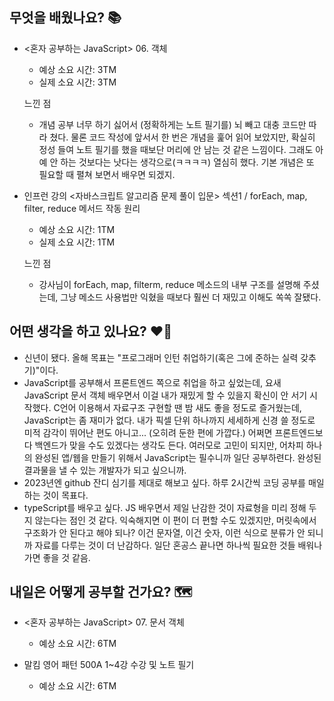 ## 무엇을 배웠나요? 📚
- <혼자 공부하는 JavaScript> 06. 객체
    - 예상 소요 시간: 3TM
    - 실제 소요 시간: 3TM

    느낀 점
    - 개념 공부 너무 하기 싫어서 (정확하게는 노트 필기를) 뇌 빼고 대충 코드만 따라 쳤다. 물론 코드 작성에 앞서서 한 번은 개념을 훑어 읽어 보았지만, 확실히 정성 들여 노트 필기를 했을 때보단 머리에 안 남는 것 같은 느낌이다. 그래도 아예 안 하는 것보다는 낫다는 생각으로(ㅋㅋㅋㅋ) 열심히 했다. 기본 개념은 또 필요할 때 펼쳐 보면서 배우면 되겠지.

- 인프런 강의 <자바스크립트 알고리즘 문제 풀이 입문> 섹션1 / forEach, map, filter, reduce 메서드 작동 원리
    - 예상 소요 시간: 1TM
    - 실제 소요 시간: 1TM

    느낀 점
    - 강사님이 forEach, map, filterm, reduce 메소드의 내부 구조를 설명해 주셨는데, 그냥 메소드 사용법만 익혔을 때보다 훨씬 더 재밌고 이해도 쏙쏙 잘됐다.

## 어떤 생각을 하고 있나요? ❤️‍🔥
- 신년이 됐다. 올해 목표는 "프로그래머 인턴 취업하기(혹은 그에 준하는 실력 갖추기)"이다.
- JavaScript를 공부해서 프론트엔드 쪽으로 취업을 하고 싶었는데, 요새 JavaScript 문서 객체 배우면서 이걸 내가 재밌게 할 수 있을지 확신이 안 서기 시작했다. C언어 이용해서 자료구조 구현할 땐 밤 새도 좋을 정도로 즐거웠는데, JavaScript는 좀 재미가 없다. 내가 픽셀 단위 하나까지 세세하게 신경 쓸 정도로 미적 감각이 뛰어난 편도 아니고... (오히려 둔한 편에 가깝다.) 어쩌면 프론트엔드보다 백엔드가 맞을 수도 있겠다는 생각도 든다. 여러모로 고민이 되지만, 어차피 하나의 완성된 앱/웹을 만들기 위해서 JavaScript는 필수니까 일단 공부하련다. 완성된 결과물을 낼 수 있는 개발자가 되고 싶으니까.
- 2023년엔 github 잔디 심기를 제대로 해보고 싶다. 하루 2시간씩 코딩 공부를 매일 하는 것이 목표다.
- typeScript를 배우고 싶다. JS 배우면서 제일 난감한 것이 자료형을 미리 정해 두지 않는다는 점인 것 같다. 익숙해지면 이 편이 더 편할 수도 있겠지만, 머릿속에서 구조화가 안 된다고 해야 되나? 이건 문자열, 이건 숫자, 이런 식으로 분류가 안 되니까 자료를 다루는 것이 더 난감하다. 일단 혼공스 끝나면 하나씩 필요한 것들 배워나가면 좋을 것 같음.

## 내일은 어떻게 공부할 건가요? 🗺
- <혼자 공부하는 JavaScript> 07. 문서 객체
    - 예상 소요 시간: 6TM

- 말킴 영어 패턴 500A 1~4강 수강 및 노트 필기
    - 예상 소요 시간: 6TM